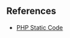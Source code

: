 

## References 

- [PHP Static Code](https://viblo.asia/p/php-static-code-analysis-tools-4dbZNxNy5YM)